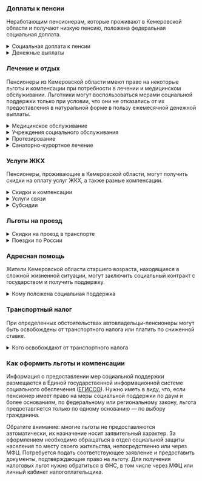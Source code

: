 ### Доплаты к пенсии
Неработающим пенсионерам, которые проживают в Кемеровской области и получают низкую пенсию, положена федеральная социальная доплата.
<details>
<summary>Социальная доплата к пенсии</summary>

В Кемеровской области региональный прожиточный минимум пенсионера ниже общефедерального. В этом регионе неработающим пенсионерам с низким размером пенсии производится федеральная социальная доплата к пенсии до прожиточного минимума пенсионера (10 022 рубля в 2021 году).

Для назначения выплаты необходимо обращаться в территориальное отделение Пенсионного фонда по месту своего жительства. С 2022 года доплата будет назначаться автоматически — по данным ПФР.
</details>
<details>
<summary>Денежные выплаты</summary>

Если пенсионер относится к льготной категории, ему полагается ежемесячная денежная выплата (ЕДВ), которая регулярно индексируется.

В [Кемеровской](https://docs.cntd.ru/document/990304714) области ветеранам труда выплачивают ЕДВ в размере 420 рублей, пострадавшим от репрессий — 629 рублей, а реабилитированным — 733 рубля. Эта выплата полагается пенсионеру при условии, что он отказался от мер социальной поддержки в натуральной форме. Труженики тыла получают пенсию в размере 750 рублей, а при отказе от льгот в натуральной форме им также выплачивается ЕДВ в размере 629 рублей.
</details>

### Лечение и отдых
Пенсионеры из Кемеровской области имеют право на некоторые льготы и компенсации при потребности в лечении и медицинском обслуживании.
Льготники могут воспользоваться мерами социальной поддержки только при условии, что они не отказались от их предоставления в натуральной форме в пользу ежемесячной денежной выплаты.
<details>
<summary>Медицинское обслуживание</summary>

Ветераны труда и труженики тыла сохраняют право на обслуживание в поликлиниках и других медицинских учреждениях, к которым они были прикреплены в период работы до выхода на пенсию. Оказание медицинской помощи вне очереди полагается жертвам политических репрессий, ветеранам труда и труженикам.
</details>
<details>
<summary>Учреждения социального обслуживания</summary>

Внеочередной приём в дома-интернаты для престарелых и инвалидов, учреждения социального обслуживания предоставляется труженикам тыла, реабилитированным и пострадавшим от репрессий пенсионерам.
</details>
<details>
<summary>Протезирование</summary>

Бесплатное изготовление и ремонт зубных протезов полагается труженикам тыла и реабилитированным пенсионерам, а также ветеранам труда. Льгота не распространяется на расходы по оплате стоимости драгоценных металлов и металлокерамики. Труженики тыла, ветераны труда и реабилитированные пенсионеры Кемеровской области бесплатно обеспечиваются другими протезами и протезно-ортопедическими изделиями
</details>
<details>
<summary>Санаторно-курортное лечение</summary>

[Кемеровским](https://docs.cntd.ru/document/990304709) жертвам политических репрессий путёвки на санаторно-курортное лечение и отдых выдаются в первоочередном порядке.
</details>

### Услуги ЖКХ
Пенсионеры, проживающие в Кемеровской области, могут получить скидки на оплату услуг ЖКХ, а также разные компенсации. 
<details>
<summary>Скидки и компенсации</summary>

Одинокие неработающие пенсионеры по достижении 70 лет освобождаются от взносов на капремонт на 50%, а с 80-летнего возраста — полностью. Льгота распространяется также на граждан указанного возраста, семья которых состоит из неработающих граждан пенсионного возраста (мужчины — старше 60 лет, женщины — 55) и инвалидов I и II групп. Компенсация рассчитывается, исходя из установленного в регионе минимального взноса на капремонт за 1 кв. метр и размера стандарта нормативной площади жилого помещения.
</details>
<details>
<summary>Услуги связи</summary>

Кемеровские реабилитированные пенсионеры имеют право на первоочередную бесплатную установку телефона.

Кемеровским ветеранам труда, не отказавшимся от льгот в натуральной форме в пользу ЕДВ, [выплачивается](https://docs.cntd.ru/document/990304714) ежемесячно за пользование телефоном 120 рублей, ежегодно за пользование кабельным телевещанием — 60 рублей и за пользование радио — 100 рублей.
</details>
<details>
<summary>Субсидии</summary>

В [Кемеровской](https://docs.cntd.ru/document/570980093) области субсидия зависит от доходов пенсионера. При доходе до 1 прожиточного минимума субсидия оформляется при расходах на ЖКУ 5%, от 1 до 2 прожиточных минимумов доля расходов варьируется от 7 до 11%. Если доходы не превышают 3 прожиточных минимумов, субсидия оформляется при тратах от 13 до 15%, если превышают — траты должны быть больше 22%.
</details>

### Льготы на проезд
<details>
<summary>Скидки на проезд в транспорте</summary>

В [Кемеровской](https://docs.cntd.ru/document/990304714) области труженики тыла и ветераны труда имеют право бесплатного проезда городским пассажирским, автомобильным транспортом пригородного и междугороднего сообщения, а пригородным железнодорожным и водным транспортом — за 50% стоимости. Жертвы политических репрессий на указанных видах транспорта могут ездить [бесплатно](https://docs.cntd.ru/document/990304709). Льготы на проезд полагаются только тем пенсионерам, которые не отказались от их предоставления в натуральной форме в пользу денежной выплаты.
</details>
<details>
<summary>Поездки по России</summary>

[Кемеровским](https://docs.cntd.ru/document/990304709) реабилитированным пенсионерам один раз в год компенсируется стоимость поездки по территории России туда и обратно железнодорожным транспортом. При путешествии водным, воздушным или автомобильным транспортом вернут 50% затрат.
</details>

### Адресная помощь
Жители Кемеровской области старшего возраста, находящиеся в сложной жизненной ситуации, могут заключить социальный контракт с государством и получить поддержку.
<details>
<summary>Кому положена социальная поддержка</summary>

Пенсионерам, оказавшимся в трудной жизненной ситуации по не зависящим от них причинам или в связи со стихийным бедствием, экстремальной ситуацией, оказывается адресная помощь. Она предоставляется путём выплаты пособий либо в натуральной форме (обеспечение одеждой, обувью, лекарствами, организация лечения и ухода, проведение ремонта жилья или установка приборов учёта и пр.). С нуждающимися пенсионерами может быть заключён социальный контракт.
</details>

### Транспортный налог
При определенных обстоятельствах автовладельцы-пенсионеры могут быть освобождены от транспортного налога или платить по сниженной ставке. 
<details>
<summary>Кого освобождают от транспортного налога</summary>

В [Кемеровской](https://www.nalog.gov.ru/rn77/service/tax/d1106759/) области пенсионеры, инвалиды I и II групп, а также те, кто должен был уйти на пенсию по ранее действовавшему законодательству, освобождаются от налога на катер или моторную лодку до 100 л. с. Также они получают освобождение от налога, если его сумма равна или менее 1500 рублей, на одно из транспортных средств: легковой автомобиль мощностью до 200 л. с.; грузовой автомобиль до 150 л. с.; мотоцикл (мотороллер) до 50 л. с.; самоходные транспортные средства, машины и механизмы на пневматическом и гусеничном ходу до 100 л. с. Инвалиды III группы получают льготу при налоге до 800 рублей. Льгота предоставляется при условии, что у собственника или его супруга есть удостоверение на право управления соответствующим транспортным средством.
</details>

### Как оформить льготы и компенсации 
Информация о предоставлении мер социальной поддержки размещается в Единой государственной информационной системе социального обеспечения ([ЕГИССО](http://egisso.ru/site/client/#/)). Нужно иметь в виду, что, если пенсионер имеет право на меры социальной поддержки по двум и более основаниям, по федеральному или региональному закону, льгота предоставляется только по одному основанию — по выбору гражданина.

Обратите внимание: многие льготы не предоставляются автоматически, их назначение носит заявительный характер. За оформлением необходимо обращаться в отдел социальной защиты населения по месту своего жительства, непосредственно или через МФЦ. Потребуется подать соответствующее заявление и предоставить документы, подтверждающие право на льготу. Для получения налоговых льгот нужно обратиться в ФНС, в том числе через МФЦ или личный кабинет налогоплательщика.
